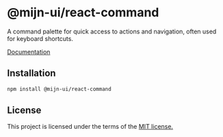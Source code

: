 # @mijn-ui/react-command

A command palette for quick access to actions and navigation, often used for keyboard shortcuts.

[Documentation](https://mijn-ui.vercel.app/react/docs/components/command)

## Installation

```sh
npm install @mijn-ui/react-command
```

## License

This project is licensed under the terms of the [MIT license.](https://github.com/mijn-ui/mijn-ui-react/blob/main/LICENSE)
